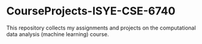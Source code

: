 # CourseProjects-ISYE-CSE-6740
This repository collects my assignments and projects on the computational data analysis (machine learning) course.
